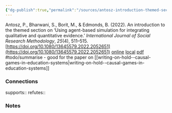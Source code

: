 ```yaml
---
{"dg-publish":true,"permalink":"/sources/antosz-introduction-themed-section2022/","title":"An introduction to the themed section on ‘Using agent-based simulation for integrating qualitative and quantitative evidence’","tags":["📖"]}
---
```



Antosz, P., Bharwani, S., Borit, M., & Edmonds, B. (2022). An introduction to the themed section on ‘Using agent-based simulation for integrating qualitative and quantitative evidence.’ _International Journal of Social Research Methodology_, _25_(4), 511–515. [https://doi.org/10.1080/13645579.2022.2052651](https://doi.org/10.1080/13645579.2022.2052651)
[online](http://zotero.org/users/5872672/items/C6FEQV8T) [local](zotero://select/library/items/C6FEQV8T) [pdf](file:///Users/14055622/Zotero/storage/VXG4GLPD/Antosz%20et%20al.%20-%202022%20-%20An%20introduction%20to%20the%20themed%20section%20on%20‘Using%20ag.pdf)
#todo/summarise - good for the paper on [[writing-on-hold--causal-games-in-education-systems\|writing-on-hold--causal-games-in-education-systems]]




### Connections

supports:: 
refutes:: 

### Notes